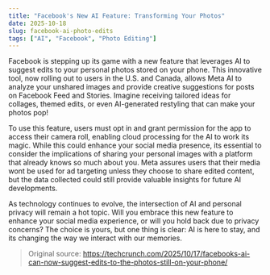```yaml
---
title: "Facebook's New AI Feature: Transforming Your Photos"
date: 2025-10-18
slug: facebook-ai-photo-edits
tags: ["AI", "Facebook", "Photo Editing"]
---
```


Facebook is stepping up its game with a new feature that leverages AI to suggest edits to your personal photos stored on your phone. This innovative tool, now rolling out to users in the U.S. and Canada, allows Meta AI to analyze your unshared images and provide creative suggestions for posts on Facebook Feed and Stories. Imagine receiving tailored ideas for collages, themed edits, or even AI-generated restyling that can make your photos pop!

To use this feature, users must opt in and grant permission for the app to access their camera roll, enabling cloud processing for the AI to work its magic. While this could enhance your social media presence, its essential to consider the implications of sharing your personal images with a platform that already knows so much about you. Meta assures users that their media wont be used for ad targeting unless they choose to share edited content, but the data collected could still provide valuable insights for future AI developments.

As technology continues to evolve, the intersection of AI and personal privacy will remain a hot topic. Will you embrace this new feature to enhance your social media experience, or will you hold back due to privacy concerns? The choice is yours, but one thing is clear: AI is here to stay, and its changing the way we interact with our memories.

> Original source: https://techcrunch.com/2025/10/17/facebooks-ai-can-now-suggest-edits-to-the-photos-still-on-your-phone/